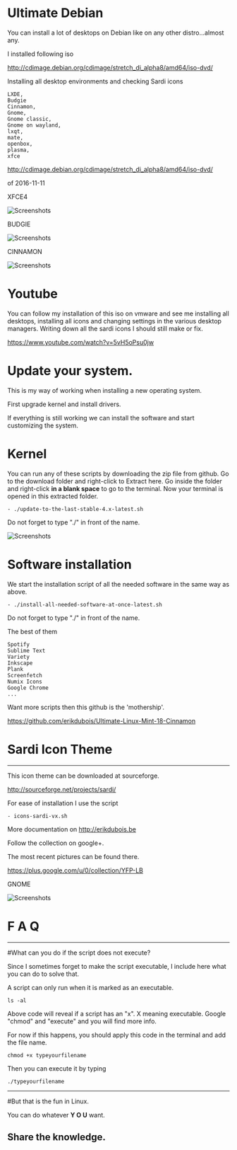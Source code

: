 # Ultimate Debian

You can install a lot of desktops on Debian like on any other distro...almost any.

I installed following iso

http://cdimage.debian.org/cdimage/stretch_di_alpha8/amd64/iso-dvd/


Installing all desktop environments and checking Sardi icons

	LXDE,
	Budgie
	Cinnamon,
	Gnome,
	Gnome classic,
	Gnome on wayland,
	lxqt,
	mate,
	openbox,
	plasma,
	xfce


http://cdimage.debian.org/cdimage/stretch_di_alpha8/amd64/iso-dvd/

of 2016-11-11

XFCE4

![Screenshots](http://i.imgur.com/9Z8XnNn.jpg)

BUDGIE

![Screenshots](http://i.imgur.com/A10P4mo.jpg)

CINNAMON

![Screenshots](http://i.imgur.com/ghnEv9H.jpg)


# Youtube

You can follow my installation of this iso on vmware and see me installing all desktops, installing all icons and changing settings in the various desktop managers. Writing down all the sardi icons I should still make or fix.

https://www.youtube.com/watch?v=5vH5oPsu0jw



# Update your system.

This is my way of working when installing a new operating system.

First upgrade kernel and install drivers.

If everything is still working we can install the software and start customizing the system.


# Kernel

You can run any of these scripts by downloading the zip file from github. Go to the download folder and right-click to Extract here.
Go inside the folder and right-click <b>in a blank space</b> to go to the terminal. Now your terminal is opened in this extracted folder.


	- ./update-to-the-last-stable-4.x-latest.sh 

Do not forget to type "./" in front of the name.


![Screenshots](http://i.imgur.com/MyiDTnB.jpg)




# Software installation

We start the installation script of all the needed software in the same way as above. 

	- ./install-all-needed-software-at-once-latest.sh

Do not forget to type "./" in front of the name.

The best of them 

	Spotify
	Sublime Text
	Variety
	Inkscape
	Plank
	Screenfetch
	Numix Icons
	Google Chrome
	...

Want more scripts then this github is the 'mothership'.

https://github.com/erikdubois/Ultimate-Linux-Mint-18-Cinnamon


# Sardi Icon Theme
-------------------

This icon theme can be downloaded at  sourceforge.

http://sourceforge.net/projects/sardi/

For ease of installation I use the script


	- icons-sardi-vx.sh



More documentation on http://erikdubois.be

Follow the collection on google+.

The most recent pictures can be found there.

https://plus.google.com/u/0/collection/YFP-LB


GNOME

![Screenshots](http://i.imgur.com/HSF0MDK.jpg)





# F  A  Q
--------------------

#What can you do if the script does not execute?

Since I sometimes forget to make the script executable, I include here what you can do to solve that.

A script can only run when it is marked as an executable.

	ls -al 

Above code will reveal if a script has an "x". X meaning executable.
Google "chmod" and "execute" and you will find more info.

For now if this happens, you should apply this code in the terminal and add the file name.

	chmod +x typeyourfilename

Then you can execute it by typing

	./typeyourfilename



------------------------------------
#But that is the fun in Linux.

You can do whatever <b>Y O U</b> want.

Share the knowledge.
------------------------------------



